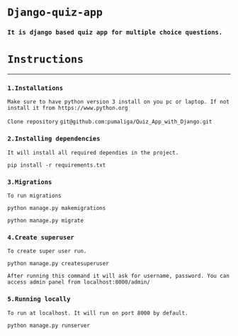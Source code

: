 # `Django-quiz-app`

### `It is django based quiz app for multiple choice questions.`

# `Instructions`
___

### `1.Installations`

`Make sure to have python version 3 install on you pc or laptop. If not install it from https://www.python.org`

`Clone repository`
`git@github.com:pumaliga/Quiz_App_with_Django.git`

### `2.Installing dependencies`

`It will install all required dependies in the project.`

`pip install -r requirements.txt`

### `3.Migrations`

`To run migrations`

`python manage.py makemigrations`

`python manage.py migrate`

### `4.Create superuser`

`To create super user run.`

`python manage.py createsuperuser`

`After running this command it will ask for username, password. You can access admin panel from localhost:8000/admin/`

### `5.Running locally`

`To run at localhost. It will run on port 8000 by default.`

`python manage.py runserver`

